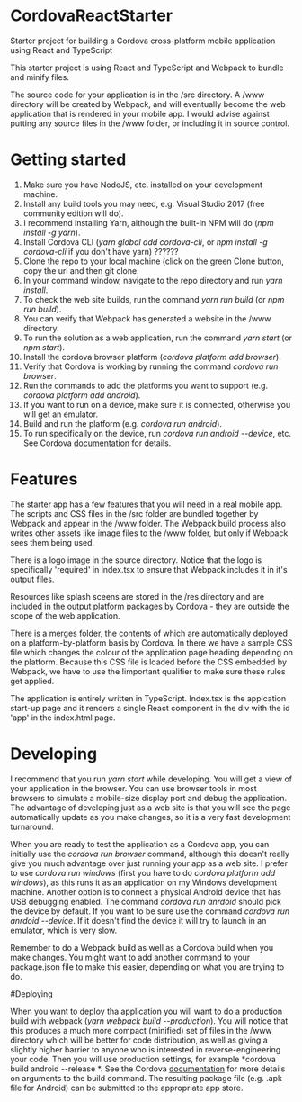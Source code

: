 # CordovaReactStarter
Starter project for building a Cordova cross-platform mobile application using React and TypeScript

This starter project is using React and TypeScript and Webpack to bundle and minify files.

The source code for your application is in the /src directory. A /www directory will be created by Webpack, and will eventually become the web application that is rendered in your mobile app. I would advise against putting any source files in the /www folder, or including it in source control.

# Getting started

1. Make sure you have NodeJS, etc. installed on your development machine.
1. Install any build tools you may need, e.g. Visual Studio 2017 (free community edition will do).
1. I recommend installing Yarn, although the built-in NPM will do (*npm install -g yarn*).
1. Install Cordova CLI (*yarn global add cordova-cli*, or *npm install -g cordova-cli* if you don't have yarn)  ??????
1. Clone the repo to your local machine (click on the green Clone button, copy the url and then git clone.
1. In your command window, navigate to the repo directory and run *yarn install*.
1. To check the web site builds, run the command *yarn run build* (or *npm run build*).
1. You can verify that Webpack has generated a website in the /www directory.
1. To run the solution as a web application, run the command *yarn start* (or *npm start*).
1. Install the cordova browser platform (*cordova platform add browser*).
1. Verify that Cordova is working by running the command *cordova run browser*.
1. Run the commands to add the platforms you want to support (e.g. *cordova platform add android*).
1. If you want to run on a device, make sure it is connected, otherwise you will get an emulator.
1. Build and run the platform (e.g. *cordova run android*).
1. To run specifically on the device, run *cordova run android --device*, etc. See Cordova [documentation](https://cordova.apache.org/docs/) for details.

# Features

The starter app has a few features that you will need in a real mobile app. The scripts and CSS files in the /src folder are bundled together by Webpack and appear in the /www folder. The Webpack build process also writes other assets like image files to the /www folder, but only if Webpack sees them being used.

There is a logo image in the source directory. Notice that the logo is specifically 'required' in index.tsx to ensure that Webpack includes it in it's output files.

Resources like splash sceens are stored in the /res directory and are included in the output platform packages by Cordova - they are outside the scope of the web application.

There is a merges folder, the contents of which are automatically deployed on a platform-by-platform basis by Cordova. In there we have a sample CSS file which changes the colour of the application page heading depending on the platform. Because this CSS file is loaded before the CSS embedded by Webpack, we have to use the !important qualifier to make sure these rules get applied.

The application is entirely written in TypeScript. Index.tsx is the applcation start-up page and it renders a single React component in the div with the id 'app' in the index.html page.

# Developing

I recommend that you run *yarn start* while developing. You will get a view of your application in the browser. You can use browser tools in most browsers to simulate a mobile-size display port and debug the application. The advantage of developing just as a web site is that you will see the page automatically update as you make changes, so it is a very fast development turnaround.

When you are ready to test the application as a Cordova app, you can initially use the *cordova run browser* command, although this doesn't really give you much advantage over just running your app as a web site. I prefer to use *cordova run windows* (first you have to do *cordova platform add windows*), as this runs it as an application on my Windows development machine. Another option is to connect a physical Android device that has USB debugging enabled. The command *cordova run anrdoid* should pick the device by default. If you want to be sure use the command *cordova run anrdoid --device*. If it doesn't find the device it will try to launch in an emulator, which is very slow.

Remember to do a Webpack build as well as a Cordova build when you make changes. You might want to add another command to your package.json file to make this easier, depending on what you are trying to do.

#Deploying

When you want to deploy tha application you will want to do a production build with webpack (*yarn webpack build --production*). You will notice that this produces a much more compact (minified) set of files in the /www directory which will be better for code distribution, as well as giving a slightly higher barrier to anyone who is interested in reverse-engineering your code. Then you will use production settings, for example *cordova build android --release *. See the Cordova [documentation](https://cordova.apache.org/docs/) for more details on arguments to the build command. The resulting package file (e.g. .apk file for Android) can be submitted to the appropriate app store.
